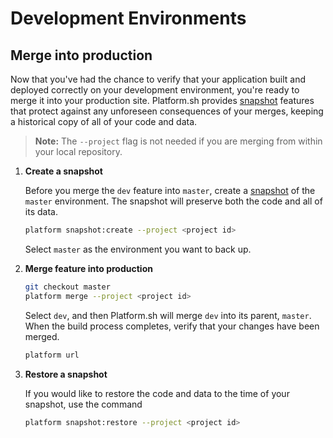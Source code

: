 # Development Environments

## Merge into production

Now that you've had the chance to verify that your application built and deployed correctly on your development environment, you're ready to merge it into your production site. Platform.sh provides [snapshot](/administration/snapshot-and-restore.md) features that protect against any unforeseen consequences of your merges, keeping a historical copy of all of your code and data.

<asciinema-player src="/videos/asciinema/snap-merge-restore.cast" preload=1></asciinema-player>

> **Note:** The `--project` flag is not needed if you are merging from within your local repository.

1. **Create a snapshot**

    Before you merge the `dev` feature into `master`, create a [snapshot](/administration/snapshot-and-restore.md) of the `master` environment. The snapshot will preserve both the code and all of its data.

    ```bash
    platform snapshot:create --project <project id>
    ```

    Select `master` as the environment you want to back up.

2. **Merge feature into production**

    ```bash
    git checkout master
    platform merge --project <project id>
    ```

    Select `dev`, and then Platform.sh will merge `dev` into its parent, `master`. When the build process completes, verify that your changes have been merged.

    ```bash
    platform url
    ```

3. **Restore a snapshot**

    If you would like to restore the code and data to the time of your snapshot, use the command

    ```bash
    platform snapshot:restore --project <project id>
    ```

<div id = "buttons"></div>

<script>
$(document).ready(function(){
  var navNextText = "I have merged the new feature";
  var navButtons = {type: "navigation", prev: getPathObj("prev"), next: getPathObj("next", navNextText), div: "buttons"};
  makeButton(navButtons);
});
</script>
